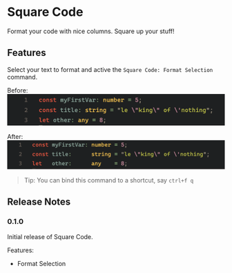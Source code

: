# Square Code

Format your code with nice columns. Square up your stuff!

## Features

Select your text to format and active the `Square Code: Format Selection` command.

Before:
![before](assets/before.png)

After:
![after](assets/after.png)

> Tip: You can bind this command to a shortcut, say `ctrl+f q`

## Release Notes

### 0.1.0

Initial release of Square Code.

Features:
-  Format Selection
